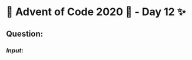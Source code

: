 # :christmas_tree: Advent of Code 2020 :christmas_tree: - Day 12 :sparkles:
## Question: 
>
>
>

### *Input:*

>
>
>